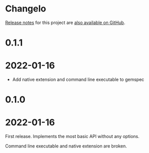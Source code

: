 # Changelo

[Release notes][gh] for this project are [also available on GitHub][gh].

[gh]: https://github.com/samsonjs/wordexp/releases

# 0.1.1
# 2022-01-16

- Add native extension and command line executable to gemspec

# 0.1.0
# 2022-01-16

First release. Implements the most basic API without any options.

Command line executable and native extension are broken.
